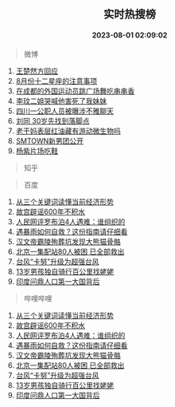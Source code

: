 <div align="center"><h2>实时热搜榜</h2><h4>2023-08-01 02:09:02</h4></div>

> 微博  

1. [王楚然方回应](https://s.weibo.com/weibo?q=%23%E7%8E%8B%E6%A5%9A%E7%84%B6%E6%96%B9%E5%9B%9E%E5%BA%94%23&t=31&band_rank=1&Refer=top)<br />
2. [8月份十二星座的注意事项](https://s.weibo.com/weibo?q=8%E6%9C%88%E4%BB%BD%E5%8D%81%E4%BA%8C%E6%98%9F%E5%BA%A7%E7%9A%84%E6%B3%A8%E6%84%8F%E4%BA%8B%E9%A1%B9&t=31&band_rank=2&Refer=top)<br />
3. [在成都的外国运动员跳广场舞吃串串香](https://s.weibo.com/weibo?q=%23%E5%9C%A8%E6%88%90%E9%83%BD%E7%9A%84%E5%A4%96%E5%9B%BD%E8%BF%90%E5%8A%A8%E5%91%98%E8%B7%B3%E5%B9%BF%E5%9C%BA%E8%88%9E%E5%90%83%E4%B8%B2%E4%B8%B2%E9%A6%99%23&t=31&band_rank=3&Refer=top)<br />
4. [李玟二姐哭喊他害死了我妹妹](https://s.weibo.com/weibo?q=%23%E6%9D%8E%E7%8E%9F%E4%BA%8C%E5%A7%90%E5%93%AD%E5%96%8A%E4%BB%96%E5%AE%B3%E6%AD%BB%E4%BA%86%E6%88%91%E5%A6%B9%E5%A6%B9%23&t=31&band_rank=4&Refer=top)<br />
5. [四川一公职人员被曝涉不雅聊天](https://s.weibo.com/weibo?q=%23%E5%9B%9B%E5%B7%9D%E4%B8%80%E5%85%AC%E8%81%8C%E4%BA%BA%E5%91%98%E8%A2%AB%E6%9B%9D%E6%B6%89%E4%B8%8D%E9%9B%85%E8%81%8A%E5%A4%A9%23&t=31&band_rank=5&Refer=top)<br />
6. [刘同 30岁先找到落脚点](https://s.weibo.com/weibo?q=%E5%88%98%E5%90%8C%2030%E5%B2%81%E5%85%88%E6%89%BE%E5%88%B0%E8%90%BD%E8%84%9A%E7%82%B9&t=31&band_rank=6&Refer=top)<br />
7. [老干妈表层红油藏有游动微生物吗](https://s.weibo.com/weibo?q=%E8%80%81%E5%B9%B2%E5%A6%88%E8%A1%A8%E5%B1%82%E7%BA%A2%E6%B2%B9%E8%97%8F%E6%9C%89%E6%B8%B8%E5%8A%A8%E5%BE%AE%E7%94%9F%E7%89%A9%E5%90%97&t=31&band_rank=7&Refer=top)<br />
8. [SMTOWN新男团公开](https://s.weibo.com/weibo?q=%23SMTOWN%E6%96%B0%E7%94%B7%E5%9B%A2%E5%85%AC%E5%BC%80%23&t=31&band_rank=8&Refer=top)<br />
9. [杨紫片场吃鞋](https://s.weibo.com/weibo?q=%23%E6%9D%A8%E7%B4%AB%E7%89%87%E5%9C%BA%E5%90%83%E9%9E%8B%23&t=31&band_rank=9&Refer=top)<br />

> 知乎  


> 百度  

1. [从三个关键词读懂当前经济形势](https://www.baidu.com/s?wd=%E4%BB%8E%E4%B8%89%E4%B8%AA%E5%85%B3%E9%94%AE%E8%AF%8D%E8%AF%BB%E6%87%82%E5%BD%93%E5%89%8D%E7%BB%8F%E6%B5%8E%E5%BD%A2%E5%8A%BF&sa=fyb_news&rsv_dl=fyb_news)<br />
2. [故宫辟谣600年不积水](https://www.baidu.com/s?wd=%E6%95%85%E5%AE%AB%E8%BE%9F%E8%B0%A3600%E5%B9%B4%E4%B8%8D%E7%A7%AF%E6%B0%B4&sa=fyb_news&rsv_dl=fyb_news)<br />
3. [人民网评罗布泊4人遇难：谁组织的](https://www.baidu.com/s?wd=%E4%BA%BA%E6%B0%91%E7%BD%91%E8%AF%84%E7%BD%97%E5%B8%83%E6%B3%8A4%E4%BA%BA%E9%81%87%E9%9A%BE%EF%BC%9A%E8%B0%81%E7%BB%84%E7%BB%87%E7%9A%84&sa=fyb_news&rsv_dl=fyb_news)<br />
4. [遇暴雨如何自救？这份指南请仔细看](https://www.baidu.com/s?wd=%E9%81%87%E6%9A%B4%E9%9B%A8%E5%A6%82%E4%BD%95%E8%87%AA%E6%95%91%EF%BC%9F%E8%BF%99%E4%BB%BD%E6%8C%87%E5%8D%97%E8%AF%B7%E4%BB%94%E7%BB%86%E7%9C%8B&sa=fyb_news&rsv_dl=fyb_news)<br />
5. [汉文帝霸陵殉葬坑发现大熊猫骨骼](https://www.baidu.com/s?wd=%E6%B1%89%E6%96%87%E5%B8%9D%E9%9C%B8%E9%99%B5%E6%AE%89%E8%91%AC%E5%9D%91%E5%8F%91%E7%8E%B0%E5%A4%A7%E7%86%8A%E7%8C%AB%E9%AA%A8%E9%AA%BC&sa=fyb_news&rsv_dl=fyb_news)<br />
6. [北京一集配站80人被困 已全部救出](https://www.baidu.com/s?wd=%E5%8C%97%E4%BA%AC%E4%B8%80%E9%9B%86%E9%85%8D%E7%AB%9980%E4%BA%BA%E8%A2%AB%E5%9B%B0+%E5%B7%B2%E5%85%A8%E9%83%A8%E6%95%91%E5%87%BA&sa=fyb_news&rsv_dl=fyb_news)<br />
7. [台风“卡努”升级为超强台风](https://www.baidu.com/s?wd=%E5%8F%B0%E9%A3%8E%E2%80%9C%E5%8D%A1%E5%8A%AA%E2%80%9D%E5%8D%87%E7%BA%A7%E4%B8%BA%E8%B6%85%E5%BC%BA%E5%8F%B0%E9%A3%8E&sa=fyb_news&rsv_dl=fyb_news)<br />
8. [13岁男孩独自骑行百公里找姥姥](https://www.baidu.com/s?wd=13%E5%B2%81%E7%94%B7%E5%AD%A9%E7%8B%AC%E8%87%AA%E9%AA%91%E8%A1%8C%E7%99%BE%E5%85%AC%E9%87%8C%E6%89%BE%E5%A7%A5%E5%A7%A5&sa=fyb_news&rsv_dl=fyb_news)<br />
9. [印度问鼎人口第一大国背后](https://www.baidu.com/s?wd=%E5%8D%B0%E5%BA%A6%E9%97%AE%E9%BC%8E%E4%BA%BA%E5%8F%A3%E7%AC%AC%E4%B8%80%E5%A4%A7%E5%9B%BD%E8%83%8C%E5%90%8E&sa=fyb_news&rsv_dl=fyb_news)<br />

> 哔哩哔哩  

1. [从三个关键词读懂当前经济形势](https://www.baidu.com/s?wd=%E4%BB%8E%E4%B8%89%E4%B8%AA%E5%85%B3%E9%94%AE%E8%AF%8D%E8%AF%BB%E6%87%82%E5%BD%93%E5%89%8D%E7%BB%8F%E6%B5%8E%E5%BD%A2%E5%8A%BF&sa=fyb_news&rsv_dl=fyb_news)<br />
2. [故宫辟谣600年不积水](https://www.baidu.com/s?wd=%E6%95%85%E5%AE%AB%E8%BE%9F%E8%B0%A3600%E5%B9%B4%E4%B8%8D%E7%A7%AF%E6%B0%B4&sa=fyb_news&rsv_dl=fyb_news)<br />
3. [人民网评罗布泊4人遇难：谁组织的](https://www.baidu.com/s?wd=%E4%BA%BA%E6%B0%91%E7%BD%91%E8%AF%84%E7%BD%97%E5%B8%83%E6%B3%8A4%E4%BA%BA%E9%81%87%E9%9A%BE%EF%BC%9A%E8%B0%81%E7%BB%84%E7%BB%87%E7%9A%84&sa=fyb_news&rsv_dl=fyb_news)<br />
4. [遇暴雨如何自救？这份指南请仔细看](https://www.baidu.com/s?wd=%E9%81%87%E6%9A%B4%E9%9B%A8%E5%A6%82%E4%BD%95%E8%87%AA%E6%95%91%EF%BC%9F%E8%BF%99%E4%BB%BD%E6%8C%87%E5%8D%97%E8%AF%B7%E4%BB%94%E7%BB%86%E7%9C%8B&sa=fyb_news&rsv_dl=fyb_news)<br />
5. [汉文帝霸陵殉葬坑发现大熊猫骨骼](https://www.baidu.com/s?wd=%E6%B1%89%E6%96%87%E5%B8%9D%E9%9C%B8%E9%99%B5%E6%AE%89%E8%91%AC%E5%9D%91%E5%8F%91%E7%8E%B0%E5%A4%A7%E7%86%8A%E7%8C%AB%E9%AA%A8%E9%AA%BC&sa=fyb_news&rsv_dl=fyb_news)<br />
6. [北京一集配站80人被困 已全部救出](https://www.baidu.com/s?wd=%E5%8C%97%E4%BA%AC%E4%B8%80%E9%9B%86%E9%85%8D%E7%AB%9980%E4%BA%BA%E8%A2%AB%E5%9B%B0+%E5%B7%B2%E5%85%A8%E9%83%A8%E6%95%91%E5%87%BA&sa=fyb_news&rsv_dl=fyb_news)<br />
7. [台风“卡努”升级为超强台风](https://www.baidu.com/s?wd=%E5%8F%B0%E9%A3%8E%E2%80%9C%E5%8D%A1%E5%8A%AA%E2%80%9D%E5%8D%87%E7%BA%A7%E4%B8%BA%E8%B6%85%E5%BC%BA%E5%8F%B0%E9%A3%8E&sa=fyb_news&rsv_dl=fyb_news)<br />
8. [13岁男孩独自骑行百公里找姥姥](https://www.baidu.com/s?wd=13%E5%B2%81%E7%94%B7%E5%AD%A9%E7%8B%AC%E8%87%AA%E9%AA%91%E8%A1%8C%E7%99%BE%E5%85%AC%E9%87%8C%E6%89%BE%E5%A7%A5%E5%A7%A5&sa=fyb_news&rsv_dl=fyb_news)<br />
9. [印度问鼎人口第一大国背后](https://www.baidu.com/s?wd=%E5%8D%B0%E5%BA%A6%E9%97%AE%E9%BC%8E%E4%BA%BA%E5%8F%A3%E7%AC%AC%E4%B8%80%E5%A4%A7%E5%9B%BD%E8%83%8C%E5%90%8E&sa=fyb_news&rsv_dl=fyb_news)<br />
